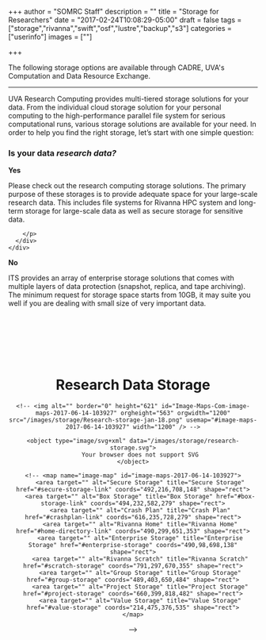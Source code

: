 +++
author = "SOMRC Staff"
description = ""
title = "Storage for Researchers"
date = "2017-02-24T10:08:29-05:00"
draft = false
tags = ["storage","rivanna","swift","osf","lustre","backup","s3"]
categories = ["userinfo"]
images = [""]

+++

<p class=lead>The following storage options are available through CADRE, UVA's Computation and Data Resource Exchange.</p>

<hr>

<p><map name="image-map"><area alt="" coords="405,607,728,500" href="https://security.virginia.edu/system/files/netbadge/udps2-0.pdf" shape="rect" target="" title="" /> <area alt="" coords="2135,771,2340,842" href="#crashplan" shape="rect" target="_self" title="" /> <area alt="" coords="1731,792,1873,854" href="#box" shape="rect" target="_self" title="" /> <area alt="" coords="2755,573,2627,523" href="#high-security-zone" shape="rect" target="_self" title="" /> <area alt="" coords="1912,1221,2326,1321" href="#rivanna-projects" shape="rect" target="_self" title="" /> <area alt="" coords="1701,1070,1918,1020" href="#rivanna-home" shape="rect" target="_self" title="" /> <area alt="" coords="2602,999,2301,1099" href="#rivanna-scratch" shape="rect" target="_self" title="" /> <area alt="" coords="824,1555,1133,1456,835,1485,958,1522,952,1484,902,1463,1067,1516,1070,1493" href="#value" shape="rect" target="_self" title="" /> <area alt="" coords="2158,1765,1570,1679" href="#object" shape="rect" target="_self" title="" /> <area alt="" coords="1856,503,2142,599" href="#ivy" shape="rect" target="_self" title="" /> <area alt="" coords="1936,1546,1584,1478" href="#tape" shape="rect" target="_self" title="" /></map></p>
<p><a name="top"></a></p>
<p>UVA Research Computing provides multi-tiered storage solutions for your data. From the individual cloud storage solution for your personal computing to the high-performance parallel file system for serious computational runs, various storage solutions are available for your need. In order to help you find the right storage, let’s start with one simple question:</p>
<h3>Is your data <i>research data?</i></h3>
<div class="row" style="margin-bottom:2rem;">
  <div class="col-sm-6">
    <div class="card">
      <div class="card-header">
        <b>Yes</b>
      </div>
      <div class="card-block">
        <p class="card-text">
            Please check out the research computing storage solutions. The primary purpose of these storages is to provide adequate space for your large-scale research data. This includes file systems for Rivanna HPC system and long-term storage for large-scale data as well as secure storage for sensitive data.
          
        </p>
      </div>
    </div>
  </div>
  <div class="col-sm-6">
    <div class="card">
      <div class="card-header">
        <b>No</b>
      </div>
      <div class="card-block">
        <p class="card-text">
          ITS provides an array of enterprise storage solutions that comes with multiple layers of data protection (snapshot, replica, and tape archiving). The minimum request for storage space starts from 10GB, it may suite you well if you are dealing with small size of very important data.
        </p>
      </div>
    </div>
  </div>
</div>

<div style="text-align:center;height:100%;">
	<h1 style="padding-top:100px;font-weight:bold;">
		<a name="rs" style="text-align:left;">Research Data Storage</a></h1>

	<!-- <img alt="" border="0" height="621" id="Image-Maps-Com-image-maps-2017-06-14-103927" orgheight="563" orgwidth="1200" src="/images/storage/Research-storage-jan-18.png" usemap="#image-maps-2017-06-14-103927" width="1200" /> -->

	<object type="image/svg+xml" data="/images/storage/research-storage.svg">
  		Your browser does not support SVG
	</object>

	<!-- <map name="image-map" id="image-maps-2017-06-14-103927">
	    <area target="" alt="Secure Storage" title="Secure Storage" href="#secure-storage-link" coords="492,216,708,148" shape="rect">
	    <area target="" alt="Box Storage" title="Box Storage" href="#box-storage-link" coords="494,232,582,279" shape="rect">
	    <area target="" alt="Crash Plan" title="Crash Plan" href="#crashplan-link" coords="616,235,728,279" shape="rect">
	    <area target="" alt="Rivanna Home" title="Rivanna Home" href="#home-directory-link" coords="490,299,651,353" shape="rect">
	    <area target="" alt="Enterprise Storage" title="Enterprise Storage" href="#enterprise-storage" coords="490,98,698,138" shape="rect">
	    <area target="" alt="Rivanna Scratch" title="Rivanna Scratch" href="#scratch-storage" coords="791,297,670,355" shape="rect">
	    <area target="" alt="Group Storage" title="Group Storage" href="#group-storage" coords="489,403,650,484" shape="rect">
	    <area target="" alt="Project Storage" title="Project Storage" href="#project-storage" coords="660,399,818,482" shape="rect">
	    <area target="" alt="Value Storage" title="Value Storage" href="#value-storage" coords="214,475,376,535" shape="rect">
	</map>
 -->
	<!-- <map  name="image-maps-2017-06-14-103927"><area alt="" coords="21,53,310,103" href="http://security.virginia.edu/university-data-protection" shape="rect" style="outline:none;" target="_parent" title="" /> <area alt="" coords="601,27,863,77" href="https://cadre.virginia.edu/service-detail/storage#ivy" shape="rect" style="outline:none;" target="_parent" title="" /> <area alt="" coords="941,27,1055,77" href="https://cadre.virginia.edu/service-detail/storage#high-security-zone" shape="rect" style="outline:none;" target="_parent" title="" /> <area alt="" coords="601,127,715,177" href="https://cadre.virginia.edu/service-detail/storage#box" shape="rect" style="outline:none;" target="_parent" title="" /> <area alt="" coords="760,129,895,179" href="https://cadre.virginia.edu/service-detail/storage#crashplan" shape="rect" style="outline:none;" target="_parent" title="" /> <area alt="" coords="602,221,713,266" href="https://cadre.virginia.edu/service-detail/storage#rivanna-home" shape="rect" style="outline:none;" target="_parent" title="" /> <area alt="" coords="837,221,973,266" href="https://cadre.virginia.edu/service-detail/storage#rivanna-scratch" shape="rect" style="outline:none;" target="_parent" title="" /> <area alt="" coords="689,308,861,353" href="https://cadre.virginia.edu/service-detail/storage#rivanna-projects" shape="rect" style="outline:none;" target="_parent" title="" /> <area alt="" coords="253,400,425,445" href="https://cadre.virginia.edu/service-detail/storage#value" shape="rect" style="outline:none;" target="_parent" title="" /> <area alt="" coords="548,400,720,445" href="https://cadre.virginia.edu/service-detail/storage#tape" shape="rect" style="outline:none;" target="_parent" title="" /> <area alt="" coords="546,480,804,525" href="https://cadre.virginia.edu/service-detail/storage#object" shape="rect" style="outline:none;" target="_parent" title="" /></map> -->
	
</div>
<br />

<p><a href="https://cadre.virginia.edu/node/add/storage-request" target="_new"><button class="btn btn-large btn-success" style="text-align:center;margin-right: 25%;margin-left: 25%;width: 50%;height: 10%;font-size: 26px;">Submit Storage Request</button></a></p>
<hr />
<div style="text-align:right;margin-right:10%;">
		<a class="return" href="#top" target="_self">▲ Return to Top</a></div>
<div style="text-align:center;">
	<a name="es" style="text-align:left;"></a>
	<h1 style="padding-top:100px;font-weight:bold;">
		<a name="es" style="text-align:left;">Enterprise Data Storage</a></h1>
	<object type="image/svg+xml" data="/images/storage/enterprise-storage.svg">
  		Your browser does not support SVG
	</object>

	<!-- <a href="http://its.virginia.edu/hosting/storage/home.html" target="_new"><img orgheight="563" orgwidth="1200" src="/images/storage/Enterprise-storage-jan-2018.png" width="1200" /></a> -->
</div>	

</div>
<br />

<p><a href="http://its.virginia.edu/hosting/storage/home.html" target="_new"><button class="btn btn-large btn-success" style="text-align:center;margin-right: 25%;margin-left: 25%;width: 50%;height: 10%;font-size: 26px;">Request ITS Storage</button></a></p>
<hr />
<div style="text-align:right;margin-right:10%;">
	<a class="return" href="#top" target="_self">▲ Return to Top</a></div>
<p>&nbsp;</p>
<br />
<h2>
	Personal Computing</h2>
	<a name="box-storage" style="text-align:left;"></a>
<h3>
	UVA Box</h3>
<p>UVA Box is a cloud-based storage and collaboration service that gives eligible members of the University community the ability to access, store, and share up to 1 TB of non-sensitive/moderately sensitive University files securely—anywhere, anytime, on any device.</p>
<p><a href="http://its.virginia.edu/box/" target="_new"><button class="btn btn-small btn-success">Learn More</button></a>&nbsp;<a class="return" href="#top" style="align:right" target="_self">▲ Return to Top</a></p>
<a name="crash-plan" style="text-align:left;"></a>
<h3>
	CrashPlan</h3>

<p>CrashPlan is a cloud-based desktop backup service. It securely backs up your endpoint devices to the cloud. CrashPlan provides:</p>
<ul>
	<li>
		Cloud storage for backup of up to 4 endpoint devices per user</li>
	<li>
		Protection against crypto-ransomware and other malicious software that destroys/encrypts content on end-user’s devices</li>
	<li>
		Protection of University data on endpoint devices from loss due to hard drive failure, computer failure, etc.</li>
</ul>
<p>CrashPlan is currently offered at no cost to the University community until June 30, 2018. After that, the cost model/fee structure will be determined for continued use of the service. During this this initial phase, the system has a per-user quota of 250GB. If you need more space and have a valid use case, please contact ITS via the link below.</p>
<p><a href="http://its.virginia.edu/crashplan/" target="_new"><button class="btn btn-small btn-success">Learn More</button></a>&nbsp;<a class="return" href="#top" style="align:right" target="_self">▲ Return to Top</a></p>
<br>
<hr>
<h2>
	High Performance Computing</h2>
	<a name="rivanna-home" style="text-align:left;"></a>
<h3>
	Rivanna <code>/home</code> File System (FREE)</h3>
<p>Each user on Rivanna HPC cluster is provided with 50GB of /home directory. It is a standard place where you can store important files or data such as your research code, configuration files, and valuable output data. Users can compile, debug their codes in this space before getting ready for production runs via scheduler (SLURM on Rivanna) on compute nodes. The /home comes with 3 weeks of snapshot backup, so if you delete your data by mistake, you can ask file recovery. The 50GB is the hard quota of the space, and users are not allowed to exceed this limit. You job will fail if the hard limit is reached.</p>
<p><a href="https://arcs.virginia.edu/storage" target="_new"><button class="btn btn-small btn-success">Learn More</button></a>&nbsp;<a class="return" href="#top" style="align:right" target="_self">▲ Return to Top</a></p>
<a name="rivanna-scratch" style="text-align:left;"></a>
<h3>
	Rivanna <code>/scratch</code> File System (FREE)</h3>

<p>The /scratch file system is a large-scale, high-performance parallel file system (Lustre) where multi-threaded, high-performance read &amp; write is possible. The scratch space is freely provided, and one of the most versatile storage locations available to you -- for certain use cases and with the right tuning, /scratch performs extremely well: upwards of 10x faster than NFS-mounted storage. We recommend to use this file system whenever running a series of jobs on RIvanna. There are quotas imposed (10TB per user), but they are not strictly enforced: being over quota usually just means not being able to submit jobs until you're not over quota any more, and in many cases you can have your quota adjusted simply by asking.</p>
<p><a href="http://arcs.virginia.edu/storage" target="_new"><button class="btn btn-small btn-success">Learn More</button></a>&nbsp;<a class="return" href="#top" style="align:right" target="_self">▲ Return to Top</a></p>

<a name="project-storage" style="text-align:left;"></a>
<h3>
	<code>/project</code> Project Storage - GPS ($90/TB/Yr)</h3>
<p>The /project storage option provides storage for collaboration and data sharing within the research group. Like /home and /scratch file systems, /project is mounted on the Rivanna, and users can freely move data around between those file systems. UVA faculty can purchase /project space by submitting <a href="https://cadre.virginia.edu/node/add/storage-request" target="_new">this form</a></p>
<p><button class="btn btn-small btn-success">Learn More</button>&nbsp;<a class="return" href="#top" style="align:right" target="_self">▲ Return to Top</a></p>
<br>
<h2>
	Long-Term Storage</h2>
<a name="research-value-storage" style="text-align:left;"></a>	
<h3>
	Research Value Storage ($45/TB/YR)</h3>
<p>Research Value Storage is a low-cost, moderate-performance version of the Enterprise Storage offered by ITS. Users can request a space on this system by submitting <a href="https://cadre.virginia.edu/node/add/storage-request" target="_new">this form</a>, and can use this storage without having to get an account Rivanna HPC system. It can be mounted from the central network by clients on local laptops and workstations running Linux, Windows, or Mac OSX. Although not as fast as other UVA storage solutions, Value Storage offers a familiar format which is easy to understand and use. It is differentiated from Enterprise Storage by the lack of data protection features and services that are available on the Enterprise tiers.</p>
<p><a href="http://its.virginia.edu/hosting/storage/value.html" target="_new"><button class="btn btn-small btn-success">Learn More</button></a>&nbsp;<a class="return" href="#top" style="align:right" target="_self">▲ Return to Top</a></p>

<a name="academic-value-storage" style="text-align:left;"></a>
<h3>
	Academic Value Storage ($90/TB/YR)</h3>
<p>ITS offers storage for non-research users for hosting their non-sensitive data. Users can request a space on this system by submitting <a href="http://its.virginia.edu/hosting/storage/value.html" target="_new"> a form</a>. It can be mounted from the central network by clients on local laptops and workstations running Linux, Windows, or Mac OSX. Although not as fast as other UVA storage solutions, Value Storage offers a familiar format which is easy to understand and use. It is differentiated from Enterprise Storage by the lack of data protection features and services that are available on the Enterprise tiers. It is good for users who have their own backup solutions in place, and need a low cost terabyte level storage solution</p>
<p><a href="http://its.virginia.edu/hosting/storage/value.html" target="_new"><button class="btn btn-small btn-success">Learn More</button></a>&nbsp;<a class="return" href="#top" style="align:right" target="_self">▲ Return to Top</a></p>
<br>
<h2>
	Storage Solution for Sensitive Data</h2>
	<a name="secure-storage" style="text-align:left;"></a>
<h3>
	Ivy Secure Storage ($360/TB/YR)</h3>
<p>Ivy VM has a pool of over 2 petabytes of Network Attached Storage shared amongst users. A PI specifies the storage space s/he would like to have when requesting access to Ivy. Virtual machines do not come with any significant disk storage of their own.</p>
<p><a href="https://somrc.virginia.edu/userinfo/ivy/#storage" target="_new"><button class="btn btn-small btn-success">Learn More</button></a>&nbsp;<a class="return" href="#top" style="align:right" target="_self">▲ Return to Top</a></p>

